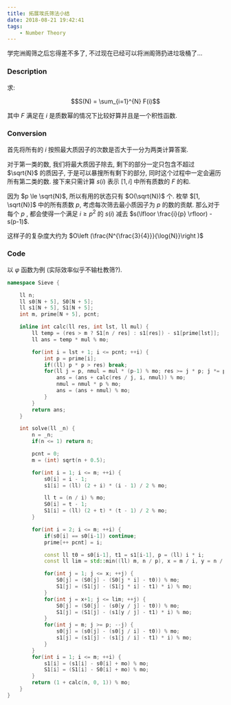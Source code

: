```yaml
---
title: 拓展埃氏筛法小结
date: 2018-08-21 19:42:41
tags:
    - Number Theory
---
```


学完洲阁筛之后忘得差不多了, 不过现在已经可以将洲阁筛扔进垃圾桶了...

<!--more-->

### Description

求:

$$S(N) = \sum_{i=1}^{N} F(i)$$ 

其中 $F$ 满足在 $i$ 是质数幂的情况下比较好算并且是一个积性函数.

### Conversion

首先将所有的 $i$ 按照最大质因子的次数是否大于一分为两类计算答案.

对于第一类的数, 我们将最大质因子除去, 剩下的部分一定只包含不超过 $\sqrt{N}$ 的质因子, 于是可以暴搜所有剩下的部分, 同时这个过程中一定会遍历所有第二类的数. 接下来只需计算 $s(i)$ 表示 $[1, i]$ 中所有质数的 $F$ 的和.

因为 $p \le \sqrt{N}$, 所以有用的状态只有 $O(\sqrt{N})$ 个.
枚举 $[1, \sqrt{N}]$ 中的所有质数 $p$, 考虑每次筛去最小质因子为 $p$ 的数的贡献.
那么对于每个 $p$ , 都会使得一个满足 $i \ge p^2$ 的 $s(i)$ 减去 $s(\lfloor \frac{i}{p} \rfloor) - s(p-1)$. 

这样子的复杂度大约为 $O\left (\frac{N^{\frac{3}{4}}}{\log{N}}\right )$

### Code

以 $\varphi$ 函数为例 (实际效率似乎不输杜教筛?).

```cpp
namespace Sieve {

    ll n;
    ll s0[N + 5], S0[N + 5];
    ll s1[N + 5], S1[N + 5];
    int m, prime[N + 5], pcnt;

    inline int calc(ll res, int lst, ll mul) {
        ll temp = (res > m ? S1[n / res] : s1[res]) - s1[prime[lst]];
        ll ans = temp * mul % mo;

        for(int i = lst + 1; i <= pcnt; ++i) {
            int p = prime[i];
            if((ll) p * p > res) break;
            for(ll j = p, nmul = mul * (p-1) % mo; res >= j * p; j *= p) {
                ans = (ans + calc(res / j, i, nmul)) % mo;
                nmul = nmul * p % mo;
                ans = (ans + nmul) % mo;
            }
        }
        return ans;
    }

    int solve(ll _n) {
        n = _n;
        if(n <= 1) return n;

        pcnt = 0;
        m = (int) sqrt(n + 0.5);

        for(int i = 1; i <= m; ++i) {
            s0[i] = i - 1;
            s1[i] = (ll) (2 + i) * (i - 1) / 2 % mo;

            ll t = (n / i) % mo;
            S0[i] = t - 1;
            S1[i] = (ll) (2 + t) * (t - 1) / 2 % mo;
        }

        for(int i = 2; i <= m; ++i) {
            if(s0[i] == s0[i-1]) continue;
            prime[++ pcnt] = i;

            const ll t0 = s0[i-1], t1 = s1[i-1], p = (ll) i * i;
            const ll lim = std::min((ll) m, n / p), x = m / i, y = n / i;

            for(int j = 1; j <= x; ++j) {
                S0[j] = (S0[j] - (S0[j * i] - t0)) % mo;
                S1[j] = (S1[j] - (S1[j * i] - t1) * i) % mo;
            }
            for(int j = x+1; j <= lim; ++j) {
                S0[j] = (S0[j] - (s0[y / j] - t0)) % mo;
                S1[j] = (S1[j] - (s1[y / j] - t1) * i) % mo;
            }
            for(int j = m; j >= p; --j) {
                s0[j] = (s0[j] - (s0[j / i] - t0)) % mo;
                s1[j] = (s1[j] - (s1[j / i] - t1) * i) % mo;
            }
        }
        for(int i = 1; i <= m; ++i) {
            s1[i] = (s1[i] - s0[i] + mo) % mo;
            S1[i] = (S1[i] - S0[i] + mo) % mo; 
        }
        return (1 + calc(n, 0, 1)) % mo;
    }
}
```
